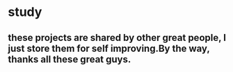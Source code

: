 # study
## these projects are shared by other great people, I just store them for self improving.By the way, thanks all these great guys.
